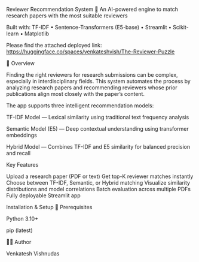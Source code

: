 Reviewer Recommendation System
🚀 An AI-powered engine to match research papers with the most suitable reviewers

Built with: TF-IDF • Sentence-Transformers (E5-base) • Streamlit • Scikit-learn • Matplotlib

Please find the attached deployed link: https://huggingface.co/spaces/venkateshvish/The-Reviewer-Puzzle

📘 Overview

Finding the right reviewers for research submissions can be complex, especially in interdisciplinary fields.
This system automates the process by analyzing research papers and recommending reviewers whose prior publications align most closely with the paper’s content.

The app supports three intelligent recommendation models:

TF-IDF Model — Lexical similarity using traditional text frequency analysis

Semantic Model (E5) — Deep contextual understanding using transformer embeddings

Hybrid Model — Combines TF-IDF and E5 similarity for balanced precision and recall

Key Features

Upload a research paper (PDF or text)
Get top-K reviewer matches instantly
Choose between TF-IDF, Semantic, or Hybrid matching
Visualize similarity distributions and model correlations
Batch evaluation across multiple PDFs
Fully deployable Streamlit app

Installation & Setup
🧰 Prerequisites

Python 3.10+

pip (latest)

👨‍💻 Author

Venkatesh Vishnudas
